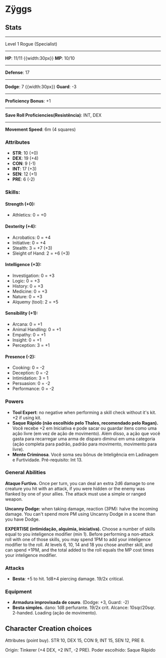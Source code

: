 # Zÿggs
## Stats
___
Level 1 Rogue (Specialist)
___
**HP**: 11/11
{{width:30px}}
**MP**: 10/10
___
**Defense**: 17
___
**Dodge**: 7
{{width:30px}}
**Guard**: -3
___
**Proficiency Bonus**: +1
___
**Save Roll Proficiencies(Resistência)**: INT, DEX
___
**Movement Speed**: 6m (4 squares)

### Attributes
- **STR**: 10 (+0)
- **DEX**: 19 (+4)
- **CON**: 9  (-1)
- **INT**: 17 (+3)
- **SEN**: 12 (+1)
- **PRE**: 6  (-2) 

### Skills:
#### Strength (+0):
- Athletics: 0 = +0

#### Dexterity (+4):
- Acrobatics: 0 = +4
- Initiative: 0 = +4
- Stealth: 3 = +7 (+3)
- Sleight of Hand: 2 = +6 (+3)

#### Intelligence (+3):
- Investigation: 0 = +3
- Logic: 0 = +3
- History: 0 = +3
- Medicine: 0 = +3
- Nature: 0 = +3
- Alquemy (tool): 2 = +5

#### Sensibility (+1):
- Arcana: 0 = +1
- Animal Handling: 0 = +1
- Empathy: 0 = +1
- Insight: 0 = +1
- Perception: 3 = +1

#### Presence (-2):
- Cooking: 0 = -2
- Deception: 0 = -2
- Intimidation: 3 = 1
- Persuasion: 0 = -2
- Performance: 0 = -2

### Powers
- **Tool Expert**: no negative when performing a skill check without it's kit. +2 if using kit.
- **Saque Rápido (não escolhido pelo Thales, recomendado pelo Ragan).** Você recebe +2 em Iniciativa e pode sacar ou guardar itens como uma ação livre (em vez de ação de movimento). Além disso, a ação que você gasta para recarregar uma arma de disparo diminui em uma categoria (ação completa para padrão, padrão para movimento, movimento para livre).
- **Mente Criminosa**. Você soma seu bônus de Inteligência em Ladinagem e Furtividade. Pré-requisito: Int 13.

### General Abilities
**Ataque Furtivo.** Once per turn, you can deal an extra 2d6 damage to one creature you hit with an attack, if you were hidden or the enemy was flanked by one of your allies. The attack must use a simple or ranged weapon.

**Uncanny Dodge:** when taking damage, reaction (3PM): halve the incoming damage. You can't spend more PM using Uncanny Dodge in a scene than you have Dodge.

**EXPERTISE (intimidação, alquimia, iniciativa).** Choose a number of skills equal to you inteligence modifier (min 1). Before performing a non-attack roll with one of those skills, you may spend 1PM to add your inteligence modifier to the roll. At levels 6, 10, 14 and 18 you chose another skill, and can spend +1PM, and the total added to the roll equals the MP cost times your inteligence modifier.

### Attacks
- **Besta**: +5 to hit. 1d8+4 piercing damage. 19/2x critical.

### Equipment
- **Armadura improvisada de couro**. (Dodge: +3, Guard: -2)
- **Besta simples.** dano: 1d8 perfurante. 19/2x crit. Alcance: 10sqr/20sqr. 2-handed. Loading (ação de movimento).

## Character Creation choices
Attributes (point buy). STR 10, DEX 15, CON 9, INT 15, SEN 12, PRE 8.

Origin: Tinkerer (+4 DEX, +2 INT, -2 PRE). Poder escolhido: Saque Rápido